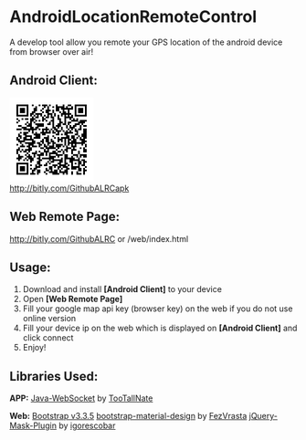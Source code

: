 # AndroidLocationRemoteControl
A develop tool allow you remote your GPS location of the android device from browser over air!

**Android Client:**
---------------
![Qr-code](https://raw.githubusercontent.com/firemaples/AndroidLocationRemoteControl/master/apk/qrcode.png)<br>
http://bitly.com/GithubALRCapk

**Web Remote Page:**
----------------
http://bitly.com/GithubALRC or /web/index.html

**Usage:**
------
 1. Download and install **[Android Client]** to your device 
 2. Open **[Web Remote Page]**
 3. Fill your google map api key (browser key) on the web if you do not use online version
 4. Fill your device ip on the web which is displayed on **[Android Client]** and click connect
 5. Enjoy!

**Libraries Used:**
-------------
**APP:**
[Java-WebSocket](https://github.com/TooTallNate/Java-WebSocket) by [TooTallNate](https://github.com/TooTallNate)

**Web:**
[Bootstrap v3.3.5](http://getbootstrap.com/)
[bootstrap-material-design](https://github.com/FezVrasta/bootstrap-material-design) by [FezVrasta](https://github.com/FezVrasta)
[jQuery-Mask-Plugin](https://github.com/igorescobar/jQuery-Mask-Plugin) by [igorescobar](https://github.com/igorescobar)
